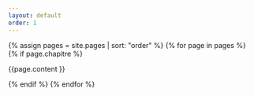 ```yaml
---
layout: default
order: 1
---
```


{% assign pages = site.pages | sort: "order" %}
{% for page in pages %}
{% if page.chapitre %}

<!-- page.content | markdownify -->
{{page.content }}

{% endif %}
{% endfor %}



 
 
